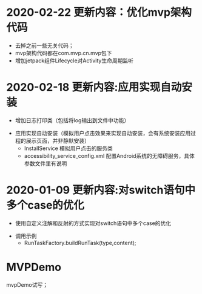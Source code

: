 
# 2020-02-22 更新内容：优化mvp架构代码
   * 去掉之前一些无关代码；
   * mvp架构代码都在com.mvp.cn.mvp包下
   * 增加jetpack组件Lifecycle对Activity生命周期监听
# 2020-02-18 更新内容:应用实现自动安装
  * 增加日志打印类（包括将log输出到文件中功能）
  + 应用实现自动安装（模拟用户点击效果来实现自动安装，会有系统安装应用过程的展示页面，并非静默安装）
     - InstallService 模拟用户点击的服务类
     - accessibility_service_config.xml 配置Android系统的无障碍服务，具体参数文件里有说明
# 2020-01-09 更新内容:对switch语句中多个case的优化
  * 使用自定义注解和反射的方式实现对switch语句中多个case的优化
  + 调用示例
     - RunTaskFactory.buildRunTask(type,content);
# MVPDemo
mvpDemo试写；
